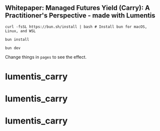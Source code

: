 ## Whitepaper: Managed Futures Yield (Carry): A Practitioner's Perspective - made with Lumentis

`curl -fsSL https://bun.sh/install | bash # Install bun for macOS, Linux, and WSL`

`bun install`

`bun dev`

Change things in `pages` to see the effect.
# lumentis_carry
# lumentis_carry
# lumentis_carry
